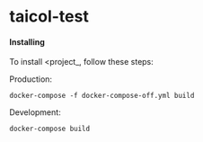 # taicol-test
#### Installing 

To install <project_, follow these steps:

Production:
```
docker-compose -f docker-compose-off.yml build
```

Development:
```
docker-compose build
```
